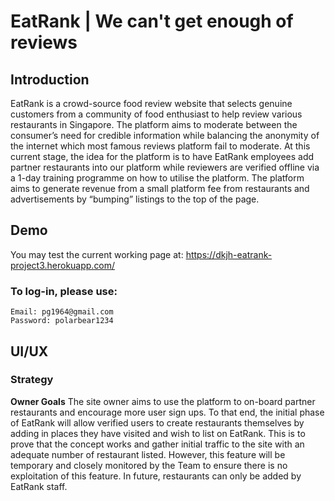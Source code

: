 # EatRank | We can't get enough of reviews 

## Introduction 
EatRank is a crowd-source food review website that selects genuine customers from a community of food enthusiast to help review various restaurants in Singapore. The platform aims to moderate between the consumer’s need for credible information while balancing the anonymity of the internet which most famous reviews platform fail to moderate.
At this current stage, the idea for the platform is to have EatRank employees add partner restaurants into our platform while reviewers are verified offline via a 1-day training programme on how to utilise the platform. 
The platform aims to generate revenue from a small platform fee from restaurants and advertisements by “bumping” listings to the top of the page. 

## Demo
You may test the current working page at: 
https://dkjh-eatrank-project3.herokuapp.com/

### To log-in, please use: 
    Email: pg1964@gmail.com
    Password: polarbear1234

## UI/UX 

### Strategy
__Owner Goals__
The site owner aims to use the platform to on-board partner restaurants and encourage more user sign ups. To that end, the initial phase of EatRank will allow verified users to create restaurants themselves by adding in places they have visited and wish to list on EatRank. This is to prove that the concept works and gather initial traffic to the site with an adequate number of restaurant listed.
However, this feature will be temporary and closely monitored by the Team to ensure there is no exploitation of this feature. In future, restaurants can only be added by EatRank staff.
